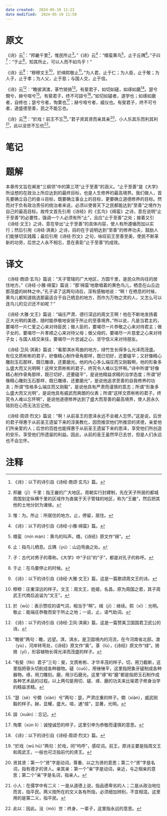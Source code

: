```yaml
---
date created:  2024-05-19 11:22
date modified:  2024-05-19 11:58
---
```

# 原文
《诗》云[^1]：“邦畿千里[^2]，惟民所止[^3]。”《诗》云[^4]：“缗蛮黄鸟[^5]，止于丘隅[^6]。”子曰[^7]：“于止[^8]，知其所止，可以人而不如鸟乎！”

《诗》云[^9]：“穆穆文王[^10]，於缉熙敬止[^11]。”为人君，止于仁；为人臣，止于敬；为人子，止于孝；为人父，止于慈；与国人交，止于信。

《诗》云[^12]：“瞻彼淇澳，菉竹猗猗[^13]。有斐君子，如切如磋，如琢如磨[^14]。瑟兮僴兮，赫兮喧兮[^15]。有斐君子，终不可諠兮[^16]。”如切如磋者，道学也；如琢如磨者，自修也；瑟兮兮者，恂栗也[^17]；赫兮喧兮者，威仪也。有斐君子，终不可兮者，道盛德至善，民之不能忘也。 

《诗》云[^18]：“於戏！前王不忘[^19]。”君子贤其贤而亲其亲[^20]，小人乐其乐而利其利[^21]，此以没世不忘也[^22]。
# 笔记

# 题解
本章传文旨在阐发“三纲领”中的第三项“止于至善”的涵义。“止于至善”是《大学》所设想的在政治上所应达到的最终目标，也是人生修养的最高境界。我们做人，首先要确立自己的奋斗目标，既要确立事业上的目标，更要确立道德修养的目标。然而对于负有政治责任的统治者来说，必须以使普天下之民都能达到“至善”之境作为自己的最高目标。故传文首先引用《诗经》的《玄鸟》《绵蛮》之诗，意在说明“止于至善”的必要性，强调一个人必须有所“止”，且应“止于至善”之处；接着又引《诗经·文王》之诗，意在举出“止于至善”的具体内容，使人有所遵循而加以实行；然后引用《诗经·淇奥》之诗，目的在于说明达到“至善”的修养功夫，鼓励人们能够切实践履；最后引用《诗经·烈文》之句，咏叹前王至善至美，使民不断革新的功劳，后世之人永不相忘，意在表彰“止于至善”的成效。
# 译文
《诗经·商颂·玄鸟》篇说：“天子管辖的广大地区，方圆千里，是民众所向往的居住地方。”《诗经·小雅·绵蛮》篇说：“那‘绵蛮’地歌唱着的黄色鸟儿，栖息在山丘边那茂盛的树林之中。”孔子读了这两句诗后，深有感触地说：“啊！在栖息的时候，黄鸟儿都知道挑选那最适合于自己栖息的地方，而作为万物之灵的人，又怎么可以连鸟儿的见识还不如呢？”

《诗经·大雅·文王》篇说：“端庄严肃、德行深远的周文王啊！他在不断地发扬着正大光明的美德，随时能恭敬地安居于所止的至善境界。”所以说，凡是当君主的，要竭尽一片仁爱之心来对待臣民；做人臣的，要竭尽一片恭敬之心来对待君主；做子女的，要竭尽一片孝顺之心来对待父母；做父母的，要竭尽一片慈爱之心来对待子女；与国人结交来往，要竭尽一片忠诚之心、坚守信义来对待朋友。

《诗经·卫风·淇奥》篇说：“看那淇水弯曲的地方，绿竹生长得多么光泽而茂盛。有位文质彬彬的君子，好像精心制作骨角那样，既已切好，还要磋平；又好像精心雕刻玉石那样，既已雕琢，还要磨光。他的内心多么端庄而又刚毅啊，他的形象多么盛大而又光明啊！这样文质彬彬的君子，终究令人难以忘怀啊。”诗中所谓“好像精心制作骨角那样，既已切好，还要磋平”，是说他精益求精的治学态度；所谓“好像精心雕刻玉石那样，既已雕琢，还要磨光”，是说他追求至善的自我修养的功夫；所谓“性格多么端庄而又刚毅”，是说他具有严肃而谨慎的意志；所谓“形象多么盛大而又光明”，是说他具有威武而爽朗的仪表；所谓“这样文质彬彬的君子，终究令人难以忘怀啊”，是说他道德修养达到了盛大而至善的最高境界，使人民永久铭刻在心而无法忘记他。

《诗经·周颂·烈文》篇说：“啊！从前圣王的恩泽永远不会被人忘怀。”这是说，后世的君子得惠于从前圣王遗留下来的淳美教化，因而推崇他们所推崇的贤德，亲爱他们所亲爱的人；后世的百姓也能得惠于从前圣王遗留下来的恩泽，享受他们所创造的安乐，享受他们所遗留的利益。因此，从前的圣王虽然早已去世，但是人们永远也不会忘怀。
# 注释

[^1]: 《诗》：以下的诗引自《诗经·商颂·玄鸟》篇。
[^2]: 邦畿（jī）千里：指王畿的广大地区。周朝实行封建制，先在天子所居的都城周围划定纵横千里的区域作为直属于天子管辖的地区，称为“王畿”，然后把其他的土地分封为诸侯。
[^3]: 惟：为。所止：所居住的地方。止，停留，居住。
[^4]: 《诗》：以下的诗引自《诗经·小雅·绵蛮》篇。 
[^5]: 缗蛮（mín mán）：黄鸟的叫声。缗，《诗经》原文作“绵”。
[^6]: 止：指鸟儿栖息。丘隅（yú）：山边弯曲之处。
[^7]: 子：古代对男子的尊称。《大学》中“子曰”的“子”，都是对孔子的称呼。
[^8]: 于止：在鸟要停止的时候。
[^9]: 《诗》：以下的诗引自《诗经·大雅·文王》篇，这是一篇歌颂周文王的诗。
[^10]: 穆穆：庄重深远的样子。文王：周文王，姓姬，名昌，原为周国之君，其子周武王代商后追谥为“文王”。
[^11]: 於（wū）：表示赞叹的语气词，相当于“啊”。缉（jī）：继续。熙（xī）：光明。敬止：能端庄恭敬而安于所止之地；一说，止，语气助词。
[^12]: 《诗》：以下的诗引自《诗经·卫风·淇奥》篇，这是一篇赞美卫国国君卫武公的诗。
[^13]: “瞻彼”两句：瞻，远望。淇，淇水，是卫国境内的河流，在今河南省北部。澳（yù），河岸转弯处，《诗经》原文作“奥”。菉（lù），《诗经》原文作“绿”。猗猗（yī），形容植物长得光泽而茂盛的样子。
[^14]: “有斐（fěi）君子”三句：斐，文质彬彬、才华丰茂的样子。切，用刀截断，这里指把骨头切削成各种器物。磋（cuō），用锉锉平，这里指把象牙磋制成各种器物。琢，用刀雕刻。磨，用沙石磨光。这里“琢”和“磨”都是指把玉石制作成各种艺术品的过程。以上两句是用切、磋、琢、磨的功夫来比喻君子修身治学的精益求精。
[^15]: “瑟（sè）兮僴（xiàn）兮”两句：瑟，严肃庄重的样子。僴（xiàn），威武刚毅的样子。赫，显耀，盛大。喧，通“煊”，显著，光明。
[^16]: 諠（xuān）：忘记。
[^17]: 恂栗（xún lì）：诚惶诚恐的样子，这里引申为恭敬而谨慎的意思。
[^18]: 《诗》：以下的诗引自《诗经·周颂·烈文》篇。
[^19]: “於戏（wū hū）”两句：於戏，同“呜呼”，感叹词。前王，原诗主要是指周文王和周武王，一般也可泛指前代的贤王。
[^20]: 贤其贤：第一个“贤”字是动词，尊重、以之为贤的意思；第二个“贤”字是名词，指有德才的贤人。亲其亲：第一个“亲”字是动词，亲近，与之相亲的意思；第二个“亲”字是名词，指亲人。
[^21]: 小人：在儒学中有二义：一是从道德上说，指品德卑劣的人；二是从政治地位而言，指平民。两义按所在的文义各有所指，必须细加辨别，不宜相混。这里用的是第二义，指平民。
[^22]: 此以：因此。没（mò）世：终身，一辈子，这里指永远的意思。